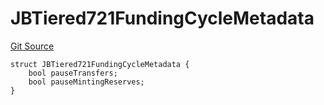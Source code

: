 # JBTiered721FundingCycleMetadata

[Git Source](https://github.com/jbx-protocol/juice-721-delegate/blob/24c33179caef17b169ec5b6eb95923f5da66bf32/contracts/structs/JBTiered721FundingCycleMetadata.sol)

```solidity
struct JBTiered721FundingCycleMetadata {
    bool pauseTransfers;
    bool pauseMintingReserves;
}
```

